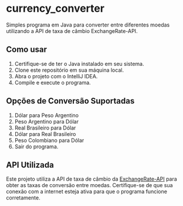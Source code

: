 # currency_converter

Simples programa em Java para converter entre diferentes moedas utilizando a API de taxa de câmbio ExchangeRate-API.

## Como usar
1. Certifique-se de ter o Java instalado em seu sistema.
2. Clone este repositório em sua máquina local.
3. Abra o projeto com o IntelliJ IDEA.
4. Compile e execute o programa.

## Opções de Conversão Suportadas
1. Dólar para Peso Argentino
2. Peso Argentino para Dólar
3. Real Brasileiro para Dólar
4. Dólar para Real Brasileiro
5. Peso Colombiano para Dólar
6. Sair do programa.

## API Utilizada
Este projeto utiliza a API de taxa de câmbio da <a href="https://www.exchangerate-api.com/" target="_blank">ExchangeRate-API</a> para obter as taxas de conversão entre moedas. Certifique-se de que sua conexão com a internet esteja ativa para que o programa funcione corretamente.
